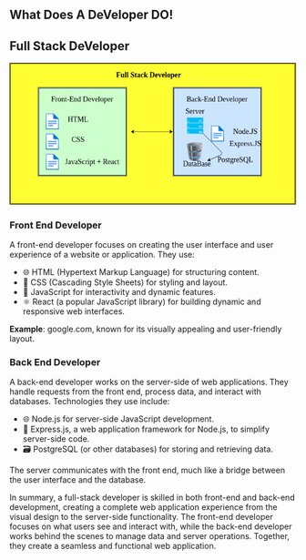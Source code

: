 ## What Does A DeVeloper DO!
## Full Stack DeVeloper
![Fullstack](https://github.com/ShaikAfridh/Web_DeV/blob/main/2_How_the_Internet_Works/6_What_Doers_A_Developer_DO/Fullstack.png)

### Front End Developer
A front-end developer focuses on creating the user interface and user experience of a website or application. They use:

- 🌐 HTML (Hypertext Markup Language) for structuring content.
- 🎨 CSS (Cascading Style Sheets) for styling and layout.
- 🚀 JavaScript for interactivity and dynamic features.
- ⚛️ React (a popular JavaScript library) for building dynamic and responsive web interfaces.

**Example**: google.com, known for its visually appealing and user-friendly layout.

### Back End Developer
A back-end developer works on the server-side of web applications. They handle requests from the front end, process data, and interact with databases. Technologies they use include:

- 🌐 Node.js for server-side JavaScript development.
- 🚀 Express.js, a web application framework for Node.js, to simplify server-side code.
- 🗃️ PostgreSQL (or other databases) for storing and retrieving data.

The server communicates with the front end, much like a bridge between the user interface and the database.

In summary, a full-stack developer is skilled in both front-end and back-end development, creating a complete web application experience from the visual design to the server-side functionality. The front-end developer focuses on what users see and interact with, while the back-end developer works behind the scenes to manage data and server operations. Together, they create a seamless and functional web application.
